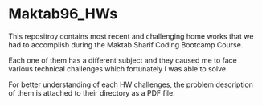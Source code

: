 # Maktab96_HWs

This repositroy contains most recent and challenging home works that we had to accomplish
during the Maktab Sharif Coding Bootcamp Course.

Each one of them has a different subject and they caused me to face various technical 
challenges which fortunately I was able to solve.

For better understanding of each HW challenges, the problem description of them is attached to their directory
as a PDF file.
